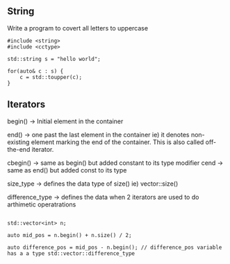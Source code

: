 ## String

Write a program to covert all letters to uppercase

```
#include <string>
#include <cctype>

std::string s = "hello world";

for(auto& c : s) {
	c = std::toupper(c);
}

```

## Iterators

begin() -> Initial element in the container

end() -> one past the last element in the container ie) it denotes non-existing element marking the end of the container. This is also called off-the-end iterator.

cbegin() -> same as begin() but added  constant to its type modifier
cend -> same as end() but added const to its type

size_type -> defines the data type of size() ie) vector::size() 

difference_type -> defines the data when 2 iterators are used to do arthimetic operatrations

```

std::vector<int> n;

auto mid_pos = n.begin() + n.size() / 2;

auto difference_pos = mid_pos - n.begin(); // difference_pos variable has a a type std::vector::difference_type

```

